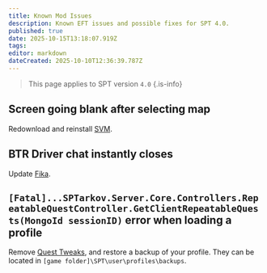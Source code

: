 ```yaml
---
title: Known Mod Issues
description: Known EFT issues and possible fixes for SPT 4.0.
published: true
date: 2025-10-15T13:18:07.919Z
tags: 
editor: markdown
dateCreated: 2025-10-10T12:36:39.787Z
---
```


> This page applies to SPT version `4.0`
{.is-info}


## Screen going blank after selecting map
Redownload and reinstall [SVM](https://forge.sp-tarkov.com/mod/236/server-value-modifier-svm).

## BTR Driver chat instantly closes
Update [Fika](https://forge.sp-tarkov.com/mod/2326/project-fika).

## `[Fatal]...SPTarkov.Server.Core.Controllers.RepeatableQuestController.GetClientRepeatableQuests(MongoId sessionID)` error when loading a profile
Remove [Quest Tweaks](https://forge.sp-tarkov.com/mod/1537/sgtlaggys-quest-tweaks), and restore a backup of your profile. They can be located in `[game folder]\SPT\user\profiles\backups`.